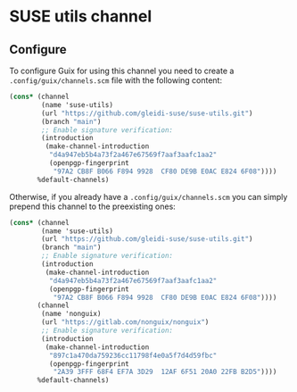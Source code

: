 # SUSE utils channel

## Configure

To configure Guix for using this channel you need to create a `.config/guix/channels.scm` file with the following content:

``` scheme
(cons* (channel
        (name 'suse-utils)
        (url "https://github.com/gleidi-suse/suse-utils.git")
        (branch "main")
        ;; Enable signature verification:
        (introduction
         (make-channel-introduction
          "d4a947eb5b4a73f2a467e67569f7aaf3aafc1aa2"
          (openpgp-fingerprint
           "97A2 CB8F B066 F894 9928  CF80 DE9B E0AC E824 6F08"))))
       %default-channels)
```

Otherwise, if you already have a `.config/guix/channels.scm` you can simply prepend this channel to the preexisting ones:

``` scheme
(cons* (channel
        (name 'suse-utils)
        (url "https://github.com/gleidi-suse/suse-utils.git")
        (branch "main")
        ;; Enable signature verification:
        (introduction
         (make-channel-introduction
          "d4a947eb5b4a73f2a467e67569f7aaf3aafc1aa2"
          (openpgp-fingerprint
           "97A2 CB8F B066 F894 9928  CF80 DE9B E0AC E824 6F08"))))
       (channel
        (name 'nonguix)
        (url "https://gitlab.com/nonguix/nonguix")
        ;; Enable signature verification:
        (introduction
         (make-channel-introduction
          "897c1a470da759236cc11798f4e0a5f7d4d59fbc"
          (openpgp-fingerprint
           "2A39 3FFF 68F4 EF7A 3D29  12AF 6F51 20A0 22FB B2D5"))))
       %default-channels)
```

